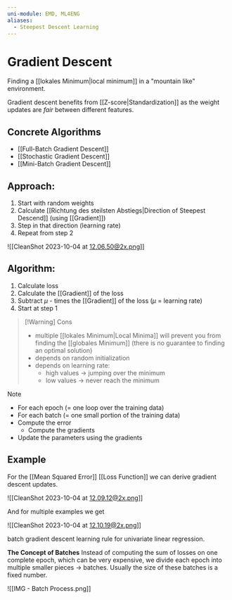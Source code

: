 ```yaml
---
uni-module: EMD, ML4ENG
aliases:
  - Steepest Descent Learning
---
```

# Gradient Descent

Finding a [[lokales Minimum|local minimum]] in a "mountain like" environment.

Gradient descent benefits from [[Z-score|Standardization]] as the weight updates are _fair_ between different features.

## Concrete Algorithms

- [[Full-Batch Gradient Descent]]
- [[Stochastic Gradient Descent]]
- [[Mini-Batch Gradient Descent]]


## Approach:

1. Start with random weights
2. Calculate [[Richtung des steilsten Abstiegs|Direction of Steepest Descend]] (using [[Gradient]])
3. Step in that direction (learning rate)
4. Repeat from step 2

![[CleanShot 2023-10-04 at 12.06.50@2x.png]]

## Algorithm:

1. Calculate loss
2. Calculate the [[Gradient]] of the loss
3. Subtract $\mu$ - times the [[Gradient]] of the loss ($\mu$ = learning rate)
4. Start at step 1

> [!Warning] Cons
>
> - multiple [[lokales Minimum|Local Minima]] will prevent you from finding the [[globales Minimum]] (there is no guarantee to finding an optimal solution)
> - depends on random initialization
> - depends on learning rate:
>   - high values → jumping over the minimum
>   - low values → never reach the minimum

> [!NOTE] 
>  - For each epoch (= one loop over the training data)
  >- For each batch (= one small portion of the training data)
 > 	- Compute the error
> 	 - Compute the gradients
  >	- Update the parameters using the gradients

## Example 

For the [[Mean Squared Error]] [[Loss Function]] we can derive gradient descent updates. 

![[CleanShot 2023-10-04 at 12.09.12@2x.png]]

And for multiple examples we get 

![[CleanShot 2023-10-04 at 12.10.19@2x.png]]

batch gradient descent learning rule for univariate linear regression. 



**The Concept of Batches**
Instead of computing the sum of losses on one complete epoch, which can be very expensive, we divide each epoch into multiple smaller pieces → batches.
Usually the size of these batches is a fixed number.

![[IMG - Batch Process.png]]

